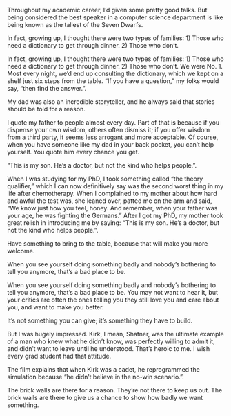 

Throughout my academic career, I’d given some pretty good talks. But being considered the best speaker in a computer science department is like being known as the tallest of the Seven Dwarfs.

In fact, growing up, I thought there were two types of families: 1) Those who need a dictionary to get through dinner. 2) Those who don’t.

In fact, growing up, I thought there were two types of families: 1) Those who need a dictionary to get through dinner. 2) Those who don’t. We were No. 1. Most every night, we’d end up consulting the dictionary, which we kept on a shelf just six steps from the table. “If you have a question,” my folks would say, “then find the answer.”.

My dad was also an incredible storyteller, and he always said that stories should be told for a reason.

I quote my father to people almost every day. Part of that is because if you dispense your own wisdom, others often dismiss it; if you offer wisdom from a third party, it seems less arrogant and more acceptable. Of course, when you have someone like my dad in your back pocket, you can’t help yourself. You quote him every chance you get.

“This is my son. He’s a doctor, but not the kind who helps people.”.

When I was studying for my PhD, I took something called “the theory qualifier,” which I can now definitively say was the second worst thing in my life after chemotherapy. When I complained to my mother about how hard and awful the test was, she leaned over, patted me on the arm and said, “We know just how you feel, honey. And remember, when your father was your age, he was fighting the Germans.” After I got my PhD, my mother took great relish in introducing me by saying: “This is my son. He’s a doctor, but not the kind who helps people.”.

Have something to bring to the table, because that will make you more welcome.

When you see yourself doing something badly and nobody’s bothering to tell you anymore, that’s a bad place to be.

When you see yourself doing something badly and nobody’s bothering to tell you anymore, that’s a bad place to be. You may not want to hear it, but your critics are often the ones telling you they still love you and care about you, and want to make you better.

It’s not something you can give; it’s something they have to build.

But I was hugely impressed. Kirk, I mean, Shatner, was the ultimate example of a man who knew what he didn’t know, was perfectly willing to admit it, and didn’t want to leave until he understood. That’s heroic to me. I wish every grad student had that attitude.

The film explains that when Kirk was a cadet, he reprogrammed the simulation because “he didn’t believe in the no-win scenario.”.

The brick walls are there for a reason. They’re not there to keep us out. The brick walls are there to give us a chance to show how badly we want something.


